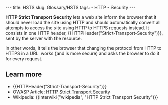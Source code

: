 --- title: HSTS slug: Glossary/HSTS tags: - HTTP - Security ---

**HTTP Strict Transport Security** lets a web site inform the browser that it should never load the site using HTTP and should automatically convert all attempts to access the site using HTTP to HTTPS requests instead. It consists in one HTTP header, {{HTTPHeader("Strict-Transport-Security")}}, sent by the server with the resource.

In other words, it tells the browser that changing the protocol from HTTP to HTTPS in a URL  works (and is more secure) and asks the browser to do it for every request.

## Learn more

- {{HTTPHeader("Strict-Transport-Security")}}
- OWASP Article: [HTTP Strict Transport Security](https://www.owasp.org/index.php/HTTP_Strict_Transport_Security)
- Wikipedia: {{interwiki("wikipedia", "HTTP Strict Transport Security")}}
